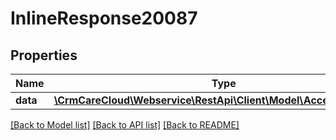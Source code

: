 # InlineResponse20087

## Properties
Name | Type | Description | Notes
------------ | ------------- | ------------- | -------------
**data** | [**\CrmCareCloud\Webservice\RestApi\Client\Model\AcceptedPayment**](AcceptedPayment.md) |  | [optional] 

[[Back to Model list]](../../README.md#documentation-for-models) [[Back to API list]](../../README.md#documentation-for-api-endpoints) [[Back to README]](../../README.md)

